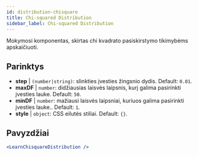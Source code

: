 ```yaml
---
id: distribution-chisquare
title: Chi-squared Distribution
sidebar_label: Chi-squared Distribution
---
```


Mokymosi komponentas, skirtas chi kvadrato pasiskirstymo tikimybėms apskaičiuoti.

## Parinktys

* __step__ | `(number|string)`: slinkties įvesties žingsnio dydis. Default: `0.01`.
* __maxDF__ | `number`: didžiausias laisvės laipsnis, kurį galima pasirinkti įvesties lauke. Default: `50`.
* __minDF__ | `number`: mažiausi laisvės laipsniai, kuriuos galima pasirinkti įvesties lauke.. Default: `1`.
* __style__ | `object`: CSS eilutės stiliai. Default: `{}`.


## Pavyzdžiai

```jsx live
<LearnChisquareDistribution />
```


